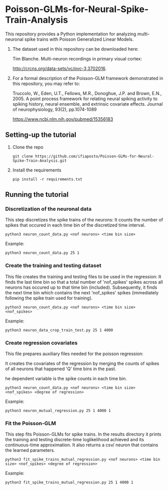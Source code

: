 # Poisson-GLMs-for-Neural-Spike-Train-Analysis

This repository provides a Python implementation for analyzing multi-neuronal spike trains with Poisson Generalized Linear Models.

1) The dataset used in this repository can be downloaded here:

    Tim Blanche.   Multi-neuron recordings in primary visual cortex: 
    
    http://crcns.org/data-sets/vc/pvc-3,3702016.
    
2) For a formal description of the Poisson-GLM framework demonstrated in this repository, you may refer to:

    Truccolo, W., Eden, U.T., Fellows, M.R., Donoghue, J.P. and Brown, E.N., 2005. 
    A point process framework for relating neural spiking activity to spiking history, neural ensemble, and extrinsic covariate effects. Journal of neurophysiology, 93(2), pp.1074-1089

    https://www.ncbi.nlm.nih.gov/pubmed/15356183
    
## Setting-up the tutorial
1. Clone the repo

    ```
    git clone https://github.com/ifiaposto/Poisson-GLMs-for-Neural-Spike-Train-Analysis.git
    ```
 2. Install the requirements
    
    ```
    pip install -r requirements.txt
    ```
## Running the tutorial

### Discretization of the neuronal data

This step discretizes the spike trains of the neurons:
It counts the number of spikes that occured in each time bin of the discretized time interval.


```
python3 neuron_count_data.py <nof neurons> <time bin size>
```
Example:
    
```
python3 neuron_count_data.py 25 1
```

### Create the training and testing dataset

This file creates the training and testing files to be used in the regression:
It finds the last time bin so that a total number of 'nof_spikes' spikes across all neurons has occured up to that time bin (included).
Subsequently, it finds the next time bin which contains the next 'nof_spikes' spikes (immediately following the spike train used for training).


```
python3 neuron_count_data.py <nof neurons> <time bin size> <nof_spikes>
```
Example:
    
```
python3 neuron_data_crop_train_test.py 25 1 4000
```

### Create regression covariates
This file prepares auxiliary files needed for the poisson regression:

It creates the covariates of the regression by merging the counts of spikes of all neurons that happened 'Q' time bins in the past.

he dependent variable is the spike counts in each time bin.


```
python3 neuron_count_data.py <nof neurons> <time bin size> <nof_spikes> <degree of regression>
```
Example:
    
```
python3 neuron_mutual_regression.py 25 1 4000 1
```

### Fit the Poisson-GLM

This step fits Poisson-GLMs  for spike trains.
In the results directory it prints the training and testing discrete-time loglikelihood achieved and its continuous-time approximation.
It also returns a csv/ neuron that contains the learned parameters.

```
python3 fit_spike_trains_mutual_regression.py <nof neurons> <time bin size> <nof_spikes> <degree of regression>
```
Example:
    
```
python3 fit_spike_trains_mutual_regression.py 25 1 4000 1
```





